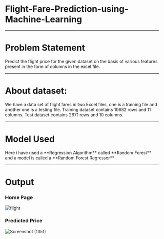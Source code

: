 <h1>Flight-Fare-Prediction-using-Machine-Learning</h1>

<hr>


<h1>Problem Statement</h1>
Predict the flight price for the given dataset on the basis of various features present in the form of columns in the excel file.

<hr>


<h1>About dataset:</h1>
We have a data set of flight fares in two Excel files, one is a training file and another one is a testing file. Training dataset contains 10682 rows and 11 columns. Test dataset contains 2671 rows and 10 columns.

<hr>


<h1>Model Used</h1>
Here i have used a **Regression Algorithm** called **Random Forest** and a model is called a **Random Forest Regressor** 

<hr>


<h1>Output</h1>


<h3>Home Page</h3>

![flight](https://user-images.githubusercontent.com/76621987/175784173-941cce21-df9c-4cae-b2da-d3511f7439dd.PNG)

<h3>Predicted Price</h3>

![Screenshot (1351)](https://user-images.githubusercontent.com/76621987/175784174-20c71ea5-e77a-4977-903a-83dba3783483.png)

